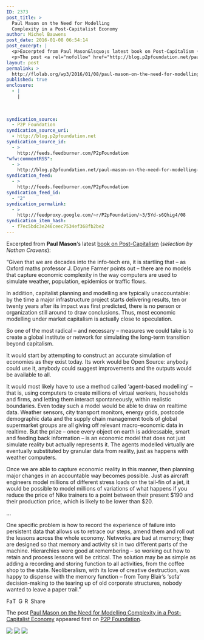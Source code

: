 ```yaml
---
ID: 2373
post_title: >
  Paul Mason on the Need for Modelling
  Complexity in a Post-Capitalist Economy
author: Michel Bauwens
post_date: 2016-01-08 06:54:14
post_excerpt: |
  <p>Excerpted from Paul Mason&lsquo;s latest book on Post-Capitalism (selection by Nathan Cravens): &ldquo;Given that we are decades into the info-tech era, it is startling that &ndash; as Oxford maths professor J. Doyne Farmer points out &ndash; there are no models that capture economic complexity in the way computers are used to simulate weather, population, epidemics [&hellip;]</p>
  <p>The post <a rel="nofollow" href="http://blog.p2pfoundation.net/paul-mason-on-the-need-for-modelling-complexity-in-a-post-capitalist-economy/2016/01/08">Paul Mason on the Need for Modelling Complexity in a Post-Capitalist Economy</a> appeared first on <a rel="nofollow" href="http://blog.p2pfoundation.net/">P2P Foundation</a>.</p>
layout: post
permalink: >
  http://flolab.org/wp3/2016/01/08/paul-mason-on-the-need-for-modelling-complexity-in-a-post-capitalist-economy/
published: true
enclosure:
  - |
    |
        
        
        
syndication_source:
  - P2P Foundation
syndication_source_uri:
  - http://blog.p2pfoundation.net
syndication_source_id:
  - >
    http://feeds.feedburner.com/P2pFoundation
"wfw:commentRSS":
  - >
    http://blog.p2pfoundation.net/paul-mason-on-the-need-for-modelling-complexity-in-a-post-capitalist-economy/2016/01/08/feed
syndication_feed:
  - >
    http://feeds.feedburner.com/P2pFoundation
syndication_feed_id:
  - "2"
syndication_permalink:
  - >
    http://feedproxy.google.com/~r/P2pFoundation/~3/5Yd-s6Qhig4/08
syndication_item_hash:
  - f7ec5bdc3e246ceec7534ef368fb2be2
---
```

Excerpted from **Paul Mason**‘s latest [book on Post-Capitalism][1] (*selection by Nathan Cravens*):

“Given that we are decades into the info-tech era, it is startling that – as Oxford maths professor J. Doyne Farmer points out – there are no models that capture economic complexity in the way computers are used to simulate weather, population, epidemics or traffic flows.

In addition, capitalist planning and modelling are typically unaccountable: by the time a major infrastructure project starts delivering results, ten or twenty years after its impact was first predicted, there is no person or organization still around to draw conclusions. Thus, most economic modelling under market capitalism is actually close to speculation.

So one of the most radical – and necessary – measures we could take is to create a global institute or network for simulating the long-term transition beyond capitalism.

It would start by attempting to construct an accurate simulation of economies as they exist today. Its work would be Open Source: anybody could use it, anybody could suggest improvements and the outputs would be available to all. 

It would most likely have to use a method called ‘agent-based modelling’ – that is, using computers to create millions of virtual workers, households and firms, and letting them interact spontaneously, within realistic boundaries. Even today such a model would be able to draw on realtime data. Weather sensors, city transport monitors, energy grids, postcode demographic data and the supply chain management tools of global supermarket groups are all giving off relevant macro-economic data in realtime. But the prize – once every object on earth is addressable, smart and feeding back information – is an economic model that does not just simulate reality but actually represents it. The agents modelled virtually are eventually substituted by granular data from reality, just as happens with weather computers.

Once we are able to capture economic reality in this manner, then planning major changes in an accountable way becomes possible. Just as aircraft engineers model millions of different stress loads on the tail-fin of a jet, it would be possible to model millions of variations of what happens if you reduce the price of Nike trainers to a point between their present $190 and their production price, which is likely to be lower than $20.

…

One specific problem is how to record the experience of failure into persistent data that allows us to retrace our steps, amend them and roll out the lessons across the whole economy. Networks are bad at memory; they are designed so that memory and activity sit in two different parts of the machine. Hierarchies were good at remembering – so working out how to retain and process lessons will be critical. The solution may be as simple as adding a recording and storing function to all activities, from the coffee shop to the state. Neoliberalism, with its love of creative destruction, was happy to dispense with the memory function – from Tony Blair’s ‘sofa’ decision-making to the tearing up of old corporate structures, nobody wanted to leave a paper trail.”

<a class="a2a_button_facebook" href="http://www.addtoany.com/add_to/facebook?linkurl=http%3A%2F%2Fblog.p2pfoundation.net%2Fpaul-mason-on-the-need-for-modelling-complexity-in-a-post-capitalist-economy%2F2016%2F01%2F08&linkname=Paul%20Mason%20on%20the%20Need%20for%20Modelling%20Complexity%20in%20a%20Post-Capitalist%20Economy" title="Facebook" rel="nofollow"><img src="http://blog.p2pfoundation.net/wp-content/plugins/add-to-any/icons/facebook.png" width="16" height="16" alt="Facebook" /></a><a class="a2a_button_twitter" href="http://www.addtoany.com/add_to/twitter?linkurl=http%3A%2F%2Fblog.p2pfoundation.net%2Fpaul-mason-on-the-need-for-modelling-complexity-in-a-post-capitalist-economy%2F2016%2F01%2F08&linkname=Paul%20Mason%20on%20the%20Need%20for%20Modelling%20Complexity%20in%20a%20Post-Capitalist%20Economy" title="Twitter" rel="nofollow"><img src="http://blog.p2pfoundation.net/wp-content/plugins/add-to-any/icons/twitter.png" width="16" height="16" alt="Twitter" /></a><a class="a2a_button_google_plus" href="http://www.addtoany.com/add_to/google_plus?linkurl=http%3A%2F%2Fblog.p2pfoundation.net%2Fpaul-mason-on-the-need-for-modelling-complexity-in-a-post-capitalist-economy%2F2016%2F01%2F08&linkname=Paul%20Mason%20on%20the%20Need%20for%20Modelling%20Complexity%20in%20a%20Post-Capitalist%20Economy" title="Google+" rel="nofollow"><img src="http://blog.p2pfoundation.net/wp-content/plugins/add-to-any/icons/google_plus.png" width="16" height="16" alt="Google+" /></a><a class="a2a_button_reddit" href="http://www.addtoany.com/add_to/reddit?linkurl=http%3A%2F%2Fblog.p2pfoundation.net%2Fpaul-mason-on-the-need-for-modelling-complexity-in-a-post-capitalist-economy%2F2016%2F01%2F08&linkname=Paul%20Mason%20on%20the%20Need%20for%20Modelling%20Complexity%20in%20a%20Post-Capitalist%20Economy" title="Reddit" rel="nofollow"><img src="http://blog.p2pfoundation.net/wp-content/plugins/add-to-any/icons/reddit.png" width="16" height="16" alt="Reddit" /></a><a class="a2a_dd a2a_target addtoany_share_save" href="https://www.addtoany.com/share#url=http%3A%2F%2Fblog.p2pfoundation.net%2Fpaul-mason-on-the-need-for-modelling-complexity-in-a-post-capitalist-economy%2F2016%2F01%2F08&title=Paul%20Mason%20on%20the%20Need%20for%20Modelling%20Complexity%20in%20a%20Post-Capitalist%20Economy" id="wpa2a_2"><img src="http://blog.p2pfoundation.net/wp-content/plugins/add-to-any/share_save_120_16.png" width="120" height="16" alt="Share" /></a>

The post <a rel="nofollow" href="http://blog.p2pfoundation.net/paul-mason-on-the-need-for-modelling-complexity-in-a-post-capitalist-economy/2016/01/08">Paul Mason on the Need for Modelling Complexity in a Post-Capitalist Economy</a> appeared first on <a rel="nofollow" href="http://blog.p2pfoundation.net/">P2P Foundation</a>.

<div class="feedflare">
  <a href="http://feeds.feedburner.com/~ff/P2pFoundation?a=5Yd-s6Qhig4:46GdTegFekc:7Q72WNTAKBA"><img src="http://feeds.feedburner.com/~ff/P2pFoundation?d=7Q72WNTAKBA" border="0" /></img></a> <a href="http://feeds.feedburner.com/~ff/P2pFoundation?a=5Yd-s6Qhig4:46GdTegFekc:D7DqB2pKExk"><img src="http://feeds.feedburner.com/~ff/P2pFoundation?i=5Yd-s6Qhig4:46GdTegFekc:D7DqB2pKExk" border="0" /></img></a> <a href="http://feeds.feedburner.com/~ff/P2pFoundation?a=5Yd-s6Qhig4:46GdTegFekc:2mJPEYqXBVI"><img src="http://feeds.feedburner.com/~ff/P2pFoundation?d=2mJPEYqXBVI" border="0" /></img></a>
</div>

<img src="http://feeds.feedburner.com/~r/P2pFoundation/~4/5Yd-s6Qhig4" height="1" width="1" alt="" />

 [1]: http://p2pfoundation.net/PostCapitalism